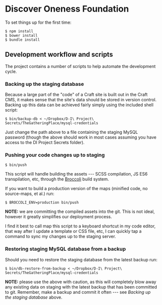# Discover Oneness Foundation

To set things up for the first time:

    $ npm install
    $ bower install
    $ bundle install

## Development workflow and scripts

The project contains a number of scripts to help automate the development cycle.

### Backing up the staging database

Because a large part of the "code" of a Craft site is built out in the Craft CMS, it makes sense that the site's data should be stored in version control. Backing up this data can be achieved fairly simply using the included shell script:

    $ bin/backup-db < ~/Dropbox/D-I\ Project\ Secrets/TheGatheringPlace/mysql-credentials

Just change the path above to a file containing the staging MySQL password (though the above should work in most cases assuming you have access to the DI Project Secrets folder).

### Pushing your code changes up to staging

    $ bin/push

This script will handle building the assets --- SCSS compilation, JS ES6 transpilation, etc, through the [Broccoli](http://broccolijs.com) build system.

If you want to build a production version of the maps (minified code, no source-maps, et al.) run:

    $ BROCCOLI_ENV=production bin/push

**NOTE:** we are committing the compiled assets into the git. This is not ideal, however it greatly simplifies our deployment process.

I find it best to call map this script to a keyboard shortcut in my code editor, that way after I update a template or CSS file, etc, I can quickly tap a command to sync my changes up to the staging server.

### Restoring staging MySQL database from a backup

Should you need to restore the staging database from the latest backup run:

    $ bin/db-restore-from-backup < ~/Dropbox/D-I\ Project\ Secrets/TheGatheringPlace/mysql-credentials

**NOTE:** please use the above with caution, as this will completely blow away any existing data on staging with the latest backup that has been committed to git. Remember, make a backup and commit it often --- see *Backing up the staging database* above.
